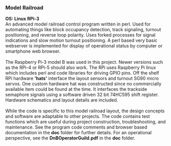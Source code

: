 ### Model Railroad
**OS: Linux RPi-3**<br/>
An advanced model railroad control program written in perl. Used for automating things like block occupancy 
detection, track signaling, turnout positioning, and reverse loop polarity. Uses forked processes for signal
indications and slow motion turnout positioning. A perl based very basic webserver is implemented for display
of operational status by computer or smartphone web browser.<br/>
<br/>
The Raspberry Pi-3 model B was used in this project. Newer versions such as the RPi-4 or RPi-5 should 
also work. The RPi uses Raspberry Pi linux which includes perl and code libraries for driving GPIO pins. 
Off the shelf RPi hardware **'hats'** interface the layout sensors and turnout SG90 micro servos. One custom 
hardware hat was constructed since no commercially available item could be found at the time. It interfaces 
the trackside semaphore signals using a software driven 32 bit 74HC595 shift register. Hardware schematics 
and layout details are included.<br/>
<br/>
While the code is specific to this model railroad layout, the design concepts and software are adaptable to 
other projects. The code contains test functions which are useful during project construction, troubleshooting,
and maintenance. See the program code comments and browser based documentation in the **doc** folder 
for further details. For an operational perspective, see the **DnBOperatorGuild.pdf** in the **doc** folder.
